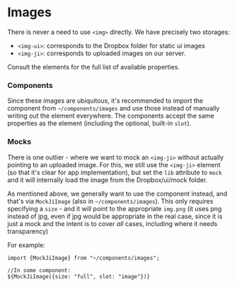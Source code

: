 # Images

There is never a need to use `<img>` directly. We have precisely two storages:

* `<img-ui>`: corresponds to the Dropbox folder for static ui images
* `<img-ji>`: corresponds to uploaded images on our server.

Consult the elements for the full list of available properties.

### Components

Since these images are ubiquitous, it's recommended to import the component from `~/components/images` and use those instead of manually writing out the element everywhere. The components accept the same properties as the element (including the optional, built-in `slot`).

### Mocks

There is one outlier - where we want to mock an `<img-ji>` without actually pointing to an uploaded image.
For this, we still use the `<img-ji>` element (so that it's clear for app implementation), but set the `lib` attribute to `mock` and it will internally load the image from the Dropbox/ui/mock folder.

As mentioned above, we generally want to use the component instead, and that's via `MockJiImage` (also in `~/components/images`). This only requires specifying a `size` - and it will point to the appropriate `img.png` (it uses png instead of jpg, even if jpg would be appropriate in the real case, since it is just a mock and the intent is to cover _all_ cases, including where it needs transparency)

For example:

```
import {MockJiImage} from "~/components/images";

//In some component:
${MockJiImage({size: "full", slot: "image"})}
```